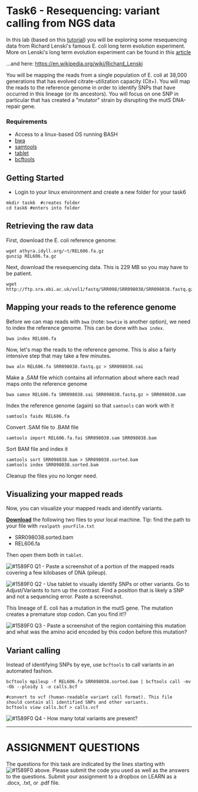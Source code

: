 # Task6 - Resequencing: variant calling from NGS data

In this lab (based on this [tutorial](https://angus.readthedocs.io/en/2014/variant.html)) you will be exploring some resequencing data from Richard Lenski's famous E. coli long term evolution experiment.
More on Lenski's long term evolution experiment can be found in this [article](http://www.nature.com/nature/journal/v489/n7417/full/nature11514.html)

...and here: https://en.wikipedia.org/wiki/Richard_Lenski

You will be mapping the reads from a single population of E. coli at 38,000 generations that has evolved citrate-utilization capacity (Cit+). You will map the reads to the reference genome in order to identify SNPs that have occurred in this lineage (or its ancestors). You will focus on one SNP in particular that has created a "mutator" strain by disrupting the mutS DNA-repair gene.


### Requirements

* Access to a linux-based OS running BASH
* [bwa](http://bio-bwa.sourceforge.net/)
* [samtools](http://samtools.sourceforge.net/)
* [tablet](https://ics.hutton.ac.uk/tablet/download-tablet/)
* [bcftools](https://samtools.github.io/bcftools/bcftools.html)


## Getting Started

* Login to your linux environment and create a new folder for your task6

```
mkdir task6  #creates folder
cd task6 #enters into folder
```

## Retrieving the raw data

First, download the E. coli reference genome:

```
wget athyra.idyll.org/~t/REL606.fa.gz
gunzip REL606.fa.gz
```

Next, download the resequencing data. This is 229 MB so you may have to be patient.

```
wget http://ftp.sra.ebi.ac.uk/vol1/fastq/SRR098/SRR098038/SRR098038.fastq.gz
```


## Mapping your reads to the reference genome


Before we can map reads with `bwa` (note: `bowtie` is another option), we need to index the reference genome. This can be done with `bwa index`.

```
bwa index REL606.fa
```

Now, let's map the reads to the reference genome. This is also a fairly intensive step that may take a few minutes.

```
bwa aln REL606.fa SRR098038.fastq.gz > SRR098038.sai
```

Make a .SAM file which contains all information about where each read maps onto the reference genome

```
bwa samse REL606.fa SRR098038.sai SRR098038.fastq.gz > SRR098038.sam
```

Index the reference genome (again) so that `samtools` can work with it

```
samtools faidx REL606.fa
```

Convert .SAM file to .BAM file

```
samtools import REL606.fa.fai SRR098038.sam SRR098038.bam
```

Sort BAM file and index it

```
samtools sort SRR098038.bam > SRR098038.sorted.bam
samtools index SRR098038.sorted.bam
```

Cleanup the files you no longer need.




## Visualizing your mapped reads

Now, you can visualize your mapped reads and identify variants.

[<b>Download</b>](https://github.com/doxeylab/learn-genomics-in-unix/raw/master/task1/gcloud-download.png) the following two files to your local machine. Tip: find the path to your file with `realpath yourFile.txt`

* SRR098038.sorted.bam
* REL606.fa

Then open them both in `tablet`.


![#1589F0](https://placehold.it/15/1589F0/000000?text=+) Q1 - Paste a screenshot of a portion of the mapped reads covering a few kilobases of DNA (pileup).

![#1589F0](https://placehold.it/15/1589F0/000000?text=+) Q2 - Use tablet to visually identify SNPs or other variants. Go to Adjust/Variants to turn up the contrast. Find a position that is likely a SNP and not a sequencing error. Paste a screenshot.


This lineage of E. coli has a mutation in the mutS gene. The mutation creates a premature stop codon. Can you find it!?

![#1589F0](https://placehold.it/15/1589F0/000000?text=+) Q3 - Paste a screenshot of the region containing this mutation and what was the amino acid encoded by this codon before this mutation?

## Variant calling

Instead of identifying SNPs by eye, use `bcftools` to call variants in an automated fashion.

```
bcftools mpileup -f REL606.fa SRR098038.sorted.bam | bcftools call -mv -Ob --ploidy 1 -o calls.bcf

#convert to vcf (human-readable variant call format). This file should contain all identified SNPs and other variants.
bcftools view calls.bcf > calls.vcf

```

![#1589F0](https://placehold.it/15/1589F0/000000?text=+) Q4 - How many total variants are present?


---

# ASSIGNMENT QUESTIONS

The questions for this task are indicated by the lines starting with ![#1589F0](https://placehold.it/15/1589F0/000000?text=+) above.
Please submit the code you used as well as the answers to the questions. Submit your assignment to a dropbox on LEARN as a .docx, .txt, or .pdf file.




